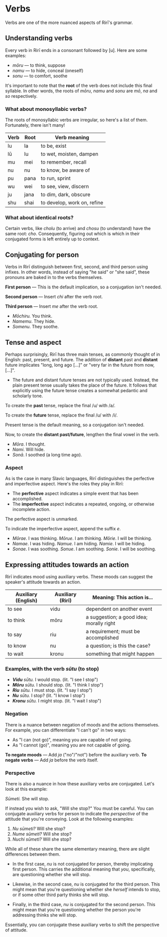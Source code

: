 


# Verbs

Verbs are one of the more nuanced aspects of Rirī's grammar.

## Understanding verbs

Every verb in Rirī ends in a consonant followed by [u]. Here are some examples:

- *mōru* — to think, suppose
- *namu* — to hide, conceal (oneself)
- *sonu* — to comfort, soothe

It's important to note that the **root** of the verb does not include this final syllable. In other words, the roots of *mōru*, *namu* and *sonu* are *mō*, *na* and *so* respectively.

### What about monosyllabic verbs?

The roots of monosyllabic verbs are irregular, so here's a list of them. Fortunately, there isn't many!

| **Verb** | **Root** | **Verb meaning**                 |
|----------|----------|-----------------------------|
| lu       | la       | to be, exist                |
| lū       | lu       | to wet, moisten, dampen     |
| mu       | mei      | to remember, recall         |
| nu       | nu       | to know, be aware of        |
|  pu      | pana     | to run, sprint              |
| wu       | wei      | to see, view, discern       |
| ju       | jana     | to dim, dark, obscure       |
| shu      | shai     | to develop, work on, refine |

### What about identical roots?

Certain verbs, like *cholu* (to arrive) and *chosu* (to understand) have the same root: *cho*. Consequently, figuring out which is which in their conjugated forms is left entirely up to context. 

## Conjugating for person

Verbs in Rirī distinguish between first, second, and third person using infixes. In other words, instead of saying "he said" or "she said", these pronouns are baked in to the verbs themselves.

**First person** — This is the default implication, so a conjugation isn't needed.

**Second person** — Insert *chi* after the verb root.

**Third person** — Insert *me* after the verb root.

- *Mōchiru.* You think.
- *Namemu*. They hide.
- *Somenu*. They soothe.

## Tense and aspect

Perhaps surprisingly, Rirī has three main tenses, as commonly thought of in English: past, present, and future.
The addition of **distant** past and **distant** future implicates "long, long ago [...]" or "very far in the future from now, [...]". 

- The future and distant future tenses are not typically used. Instead, the plain present tense usually takes the place of the future. It follows that explicitly using the future tense creates a somewhat pedantic and scholarly tone.

To create the **past** tense, replace the final /u/ with /a/.

To create the **future** tense, replace the final /u/ with /i/.

Present tense is the default meaning, so a conjugation isn't needed.

Now, to create the **distant past/future**, lengthen the final vowel in the verb.

- *Mōra*. I thought.
- *Nami*. Will hide.
- *Sonā*. I soothed (a long time ago).

### Aspect

As is the case in many Slavic languages, Rirī distinguishes the perfective and imperfective aspect. Here's the roles they play in Rirī:

- The **perfective** aspect indicates a simple event that has been accomplished.
- The **imperfective** aspect indicates a repeated, ongoing, or otherwise incomplete action.

The perfective aspect is unmarked.

To indicate the imperfective aspect, append the suffix *e*.

- *Mōrae*. I was thinking. *Mōrue*. I am thinking. *Mōrie*. I will be thinking.
- *Namae*. I was hiding. *Namue.* I am hiding. *Namie*. I will be hiding.
- *Sonae*. I was soothing. *Sonue*. I am soothing. *Sonie*. I will be soothing.

## Expressing attitudes towards an action
 Rirī indicates mood using auxiliary verbs. These moods can suggest the speaker's attitude towards an action. 

| **Auxiliary (English)** | **Auxiliary (Rirī)** | **Meaning: This action is...**            |
|-------------------------|----------------------|-------------------------------------------|
| to see                  | vidu                 | dependent on another event                |
| to think                | mōru                 | a suggestion; a good idea; morally right  |
| to say                  | riu                  | a requirement; must be accomplished |
| to know                 | nu                   | a question; is this the case?             |
| to wait                 | kronu                | something that might happen               |

### Examples, with the verb *sūtu* (to stop)

- ***Vidu** sūtu.* I would stop. (lit. "I see I stop")
- ***Mōru** sūtu.* I should stop. (lit. "I think I stop")
- ***Riu** sūtu.* I must stop. (lit. "I say I stop")
- ***Nu** sūtu.* I stop? (lit. "I know I stop")
- ***Kronu** sūtu.* I might stop. (lit. "I wait I stop")

### Negation

There is a nuance between negation of moods and the actions themselves. For example, you can differentiate "I can't go" in two ways:

- As "I can (not go)", meaning you are capable of not going.
- As "I cannot (go)", meaning you are not capable of going.

**To negate moods** — Add *ja* ("no"/"not") before the auxiliary verb.
**To negate verbs** — Add *ja* before the verb itself.

### Perspective

There is also a nuance in how these auxiliary verbs are conjugated. Let's look at this example:

*Sūmeti.* She will stop.

If instead you wish to ask, "Will she stop?" You must be careful. You can conjugate auxiliary verbs for person to indicate the *perspective* of the attitude that you're conveying. Look at the following examples:

1. *Nu sūmeti?* Will she stop?
2. *Nume sūmeti?* Will she stop?
3. *Nuchi sūmeti?* Will she stop?

While all of these share the same elementary meaning, there are slight differences between them.

- In the first case, *nu* is not conjugated for person, thereby implicating first person. This carries the additional meaning that *you*, specifically, are questioning whether she will stop. 

- Likewise, in the second case, *nu* is conjugated for the third person. This might mean that you're questioning whether she *herself* intends to stop, or if some other third party thinks she will stop. 

- Finally, in the third case, *nu* is conjugated for the second person. This might mean that you're questioning whether the person you're addressing thinks she will stop.

Essentially, you can conjugate these auxiliary verbs to shift the perspective of attitude.
 
